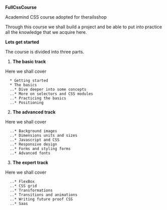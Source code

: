 **FullCssCourse**

Academind CSS course adopted for therailsshop

Through this course we shall build a project and be able to put into practice all the knowledge that we acquire here.

**Lets get started**

The course is divided into three parts.

1. **The basic track**

  Here we shall cover

      * Getting started
      * The basics
      ..* Dive deeper into some concepts
      ..* More on selectors and CSS modules
      ..* Practicing the basics
      ..* Positioning

2. **The advanced track**

  Here we shall cover

      ..* Background images
      ..* Dimensions units and sizes
      ..* Javascript and CSS
      ..* Responsive design
      ..* Forms and styling forms
      ..* Advanced fonts

3. **The expert track**

  Here we shall cover

      ..* FlexBox
      ..* CSS grid
      ..* Transformations
      ..* Transitions and animations
      ..* Writing future proof CSS
      ..* Saas



